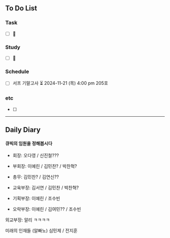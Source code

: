 ## To Do List
### Task
- [ ] 📅

### Study
- [ ] 📅 

### Schedule
- [ ] 서프 기말고사 ⏳ 2024-11-21 (목) 4:00 pm 205호

### etc
- [ ] 

---
## Daily Diary

#### 큐빅의 임원을 정해봅시다

- 회장: 오다영 / 신진철???
- 부회장: 이예린 / 김민찬? / 박찬혁?

- 총무: 김민찬? / 김연신??
- 교육부장: 김서연 / 김민찬 / 박찬혁?
- 기획부장: 이예린 / 조수빈
- 오락부장: 이예린 / 김여민?? / 조수빈

외교부장: 알리 ㅋㅋㅋㅋ

미래의 인재들 (알빠노)
심민제 / 전지훈